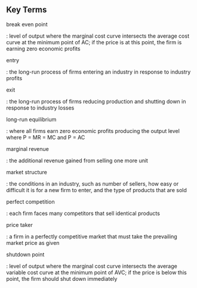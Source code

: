 ## Key Terms

break even point

:   level of output where the marginal cost curve intersects the average
    cost curve at the minimum point of AC; if the price is at this
    point, the firm is earning zero economic profits

entry

:   the long-run process of firms entering an industry in response to
    industry profits

exit

:   the long-run process of firms reducing production and shutting down
    in response to industry losses

long-run equilibrium

:   where all firms earn zero economic profits producing the output
    level where P = MR = MC and P = AC

marginal revenue

:   the additional revenue gained from selling one more unit

market structure

:   the conditions in an industry, such as number of sellers, how easy
    or difficult it is for a new firm to enter, and the type of products
    that are sold

perfect competition

:   each firm faces many competitors that sell identical products

price taker

:   a firm in a perfectly competitive market that must take the
    prevailing market price as given

shutdown point

:   level of output where the marginal cost curve intersects the average
    variable cost curve at the minimum point of AVC; if the price is
    below this point, the firm should shut down immediately
